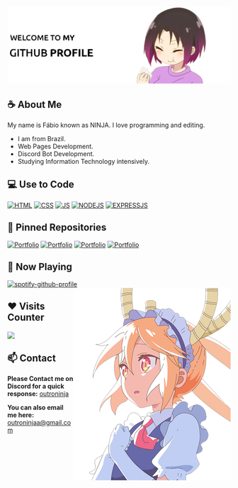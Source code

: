 <img src="https://github.com/OutroNinja/OutroNinja/blob/main/images/welcome_banner.png">

## ☕ About Me

My name is Fábio known as NINJA. I love programming and editing.
- I am from Brazil.
- Web Pages Development.
- Discord Bot Development.
- Studying Information Technology intensively.

## 💻 Use to Code
[![HTML](https://img.shields.io/badge/HTML5-E34F26?style=for-the-badge&logo=html5&logoColor=white)](https://github.com/outroninja)
[![CSS](https://img.shields.io/badge/CSS3-1572B6?style=for-the-badge&logo=css3&logoColor=white)](https://github.com/outroninja)
[![JS](https://img.shields.io/badge/JavaScript-323330?style=for-the-badge&logo=javascript&logoColor=F7DF1E)](https://github.com/outroninja)
[![NODEJS](https://img.shields.io/badge/Node.js-43853D?style=for-the-badge&logo=node.js&logoColor=white)](https://github.com/outroninja)
[![EXPRESSJS](https://img.shields.io/badge/Express.js-404D59?style=for-the-badge)](https://github.com/outroninja)

## 📌 Pinned Repositories
[![Portfolio](https://github-readme-stats.vercel.app/api/pin/?username=outroninja&repo=outroninja.github.io&border_color=FFF&bg_color=0D1117&title_color=C9D1D9&text_color=F&icon_color=FFF)](https://github.com/outroninja/outroninja.github.io)
[![Portfolio](https://github-readme-stats.vercel.app/api/pin/?username=outroninja&repo=outroninja.github.io&border_color=FFF&bg_color=0D1117&title_color=C9D1D9&text_color=F&icon_color=FFF)](https://github.com/outroninja/outroninja.github.io)
[![Portfolio](https://github-readme-stats.vercel.app/api/pin/?username=outroninja&repo=outroninja.github.io&border_color=FFF&bg_color=0D1117&title_color=C9D1D9&text_color=F&icon_color=FFF)](https://github.com/outroninja/outroninja.github.io)
[![Portfolio](https://github-readme-stats.vercel.app/api/pin/?username=outroninja&repo=outroninja.github.io&border_color=FFF&bg_color=0D1117&title_color=C9D1D9&text_color=F&icon_color=FFF)](https://github.com/outroninja/outroninja.github.io)

## 🎵 Now Playing
[![spotify-github-profile](https://spotify-github-profile.vercel.app/api/view?uid=31tu4orkcwrfkjul4t4qiwlt4kle&cover_image=true&theme=default&show_offline=false&background_color=121212&interchange=false&bar_color_cover=false)](https://spotify-github-profile.vercel.app/api/view?uid=31tu4orkcwrfkjul4t4qiwlt4kle&redirect=true)
<img src=https://github.com/OutroNinja/OutroNinja/blob/main/images/banner_spotify.png align="right">

## ❤️ Visits Counter
<a href="https://discord.com/users/978685854912499712"><img align="center" width=400 src="https://count.getloli.com/get/@outroninja?theme=gelbooru"></a>

## 📫 Contact 
**Please Contact me on Discord for a quick response:** [outroninja](https://discord.com/users/978685854912499712)

**You can also email me here:** outroninjaa@gmail.com
